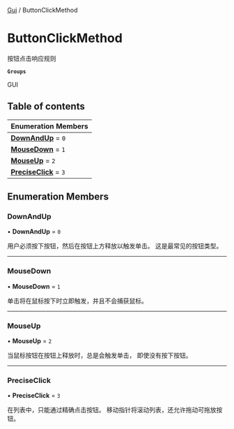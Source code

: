 [Gui](../groups/Gui.Gui.md) / ButtonClickMethod

# ButtonClickMethod <Badge type="tip" text="Enumeration" /> <Score text="ButtonClickMethod" />

按钮点击响应规则

**`Groups`**

GUI

## Table of contents

| Enumeration Members |
| :-----|
| **[DownAndUp](UI.ButtonClickMethod.md#downandup)** = ``0`` <br> |
| **[MouseDown](UI.ButtonClickMethod.md#mousedown)** = ``1`` <br> |
| **[MouseUp](UI.ButtonClickMethod.md#mouseup)** = ``2`` <br> |
| **[PreciseClick](UI.ButtonClickMethod.md#preciseclick)** = ``3`` <br> |

## Enumeration Members

### DownAndUp <Score text="DownAndUp" /> 

• **DownAndUp** = ``0``

用户必须按下按钮，然后在按钮上方释放以触发单击。
这是最常见的按钮类型。

___

### MouseDown <Score text="MouseDown" /> 

• **MouseDown** = ``1``

单击将在鼠标按下时立即触发，并且不会捕获鼠标。

___

### MouseUp <Score text="MouseUp" /> 

• **MouseUp** = ``2``

当鼠标按钮在按钮上释放时，总是会触发单击，
即使没有按下按钮。

___

### PreciseClick <Score text="PreciseClick" /> 

• **PreciseClick** = ``3``

在列表中，只能通过精确点击按钮。
移动指针将滚动列表，还允许拖动可拖放按钮。
